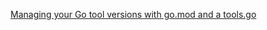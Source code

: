 [Managing your Go tool versions with go.mod and a tools.go](https://www.jvt.me/posts/2022/06/15/go-tools-dependency-management/)

